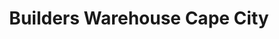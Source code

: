 ---
title: "Builders Warehouse Cape City"
url: /cape-town/builders-warehouse-cape-city/
shop: doityourself
---